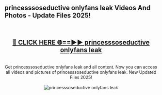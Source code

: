 <h2>princesssoseductive onlyfans leak Videos And Photos - Update Files 2025!</h2>
<br>
<div align="center">
<h2><a href="https://top-ai-tools.click/QrbHav" rel="nofollow">🔴 CLICK HERE 🌐==►► princesssoseductive onlyfans leak</a></h2>
<br>
Get princesssoseductive onlyfans leak and all content. Now you can access all videos and pictures of princesssoseductive onlyfans leak. New Updated Files 2025!
<br>
<br>
<a href="https://top-ai-tools.click/QrbHav" rel="nofollow" data-target="animated-image.originalLink"><img src="https://i.ibb.co.com/WyWwxjT/player-gif2.gif" alt="princesssoseductive onlyfans leak" style="max-width: 100%; display: inline-block;" data-target="animated-image.originalImage"></a>
</div>
<br>